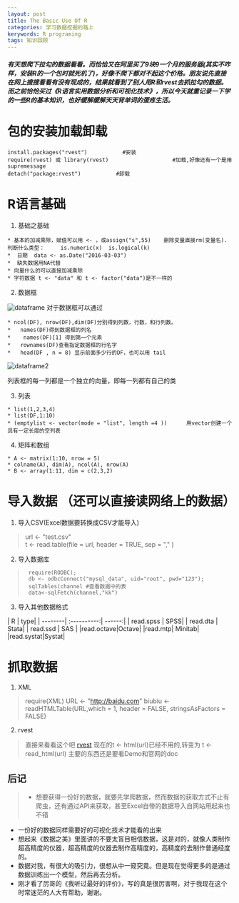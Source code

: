 ```yaml
---
layout: post
title: The Basic Use Of R
categories: 学习数据挖掘的路上
kerywords: R programing
tags: 知识回顾
---
```


##### 有天想爬下拉勾的数据看看。而恰恰又在阿里买了9块9一个月的服务器(其实不咋样，安装R的一个包时就死机了)，好像不爬下都对不起这个价格。朋友说先直接在网上搜搜看看有没有现成的，结果就看到了别人用R和rvest去抓拉勾的数据。而之前恰恰买过《R语言实用数据分析和可视化技术》，所以今天就重记录一下学的一些R的基本知识，也好缓解缓解天天背单词的蛋疼生活。

# 包的安装加载卸载
>  
    install.packages("rvest")           #安装
    require(rvest) 或 library(rvest)                    #加载,好像还有一个是用supremessage
    detach("package:rvest")           #卸载
    
    
# R语言基础

1. 基础之基础
>    
    * 基本的加减乘除，赋值可以用 <- ，或assign("s",55)    删除变量直接rm(变量名).     判断什么类型：     is.numeric(x)  is.logical(k)   
    *  日期  data <- as.Date("2016-03-03")  
    *  缺失数据用NA代替
    * 向量什么的可以直接加减乘除
    * 字符数据 t <- "data" 和 t <- factor("data")是不一样的 
2. 数据框
>
 ![dataframe](../image/R/Rdataframe.png)
 对于数据框可以通过
 >  
    * ncol(DF), nrow(DF),dim(DF)分别得到列数，行数，和行列数。
    *   names(DF)得到数据框的列名
    *    names(DF)[1] 得到第一个元素
    *   rownames(DF)查看指定数据框的行名字
    *   head(DF , n = 8) 显示前面多少行的DF，也可以用 tail
  ![dataframe2](../image/R/Rdataframe2.png)
> 
 列表框的每一列都是一个独立的向量，即每一列都有自己的类 

3. 列表
>
    * list(1,2,3,4)
    * list(DF,1:10)
    * (emptylist <- vector(mode = "list", length =4 ))      用vector创建一个具有一定长度的空列表

4. 矩阵和数组
> 
    * A <- matrix(1:10, nrow = 5)    
    * colname(A), dim(A), ncol(A), nrow(A)
    * B <- array(1:11, dim = c(2,3,2)
    
    
# 导入数据 （还可以直接读网络上的数据）

1. 导入CSV(Excel数据要转换成CSV才能导入)
>  url <- "test.csv"    
>   t <- read.table(file = url, header = TRUE, sep = "," )

2. 导入数据库
>      require(RODBC); 
>      db <- odbcConnect("mysql_data", uid="root", pwd="123"); 
>      sqlTables(channel #查看数据中的表    
>      data<-sqlFetch(channel,"kk")

3. 导入其他数据格式
> 
| R  | type| 
| --------| :----------:| ------:|
| read.spss | SPSS|
| read.dta   | Stata|
| read.ssd  | SAS   |
|read.octave|Octave|
|read.mtp| Minitab|
|read.systat|Systat|

# 抓取数据

1. XML
>   require(XML)
>   URL <- "http://baidu.com"
>   biubiu <- readHTMLTable(URL,which = 1, header = FALSE, stringsAsFactors = FALSE)

2. rvest
>   直接来看看这个吧
[rvest](http://www.reed.edu/data-at-reed/resources/R/rvest.html)
>       现在的t <- html(url)已经不用的,转变为 t <- read_html(url)
        主要的东西还是要看Demo和官网的doc




## 后记
>    *  想要获得一份好的数据，就要先学爬数据，然而数据的获取方式不止有爬虫，还有通过API来获取，甚至Excel自带的数据导入自网站用起来也不错
*  一份好的数据同样需要好的可视化技术才能看的出来
*  想起来《数据之美》里面讲的不要太盲目相信数据，这是对的，就像人类制作超高精度的仪器，超高精度的仪器去制作高精度的，高精度的去制作普通经度的。
*  数据对我，有很大的吸引力，很想从中一窥究竟。但是现在觉得更多的是通过数据训练出一个模型，然后再去分析。
*  刚才看了厉哥的《我听过最好的评价》，写的真是很厉害啊，对于我现在这个时常迷茫的人大有帮助，谢谢。
    
    
    
    
    
    
    





















    

    
